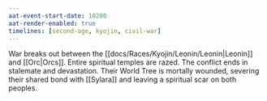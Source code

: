 ```yaml
---
aat-event-start-date: 10200
aat-render-enabled: true
timelines: [second-age, kyojin, civil-war]
---
```


War breaks out between the [[docs/Races/Kyojin/Leonin/Leonin|Leonin]] and [[Orc|Orcs]]. Entire spiritual temples are razed. The conflict ends in stalemate and devastation. Their World Tree is mortally wounded, severing their shared bond with [[Sylara]] and leaving a spiritual scar on both peoples.
